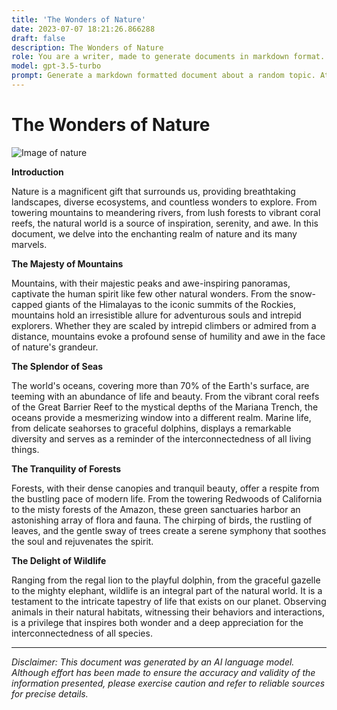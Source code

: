 ```yaml
---
title: 'The Wonders of Nature'
date: 2023-07-07 18:21:26.866288
draft: false
description: The Wonders of Nature
role: You are a writer, made to generate documents in markdown format. It is very important that all of the documents you generate are in valid markdown format.
model: gpt-3.5-turbo
prompt: Generate a markdown formatted document about a random topic. At the bottom, include a disclaimer explaining that the document was generated by you. The first line of the document should be the title. Make sure that the entire document is in proper markdown format, using a mix of various tags to make the document visually appealing.
---
```


# The Wonders of Nature

![Image of nature](https://example.com/nature.jpg)

**Introduction**

Nature is a magnificent gift that surrounds us, providing breathtaking landscapes, diverse ecosystems, and countless wonders to explore. From towering mountains to meandering rivers, from lush forests to vibrant coral reefs, the natural world is a source of inspiration, serenity, and awe. In this document, we delve into the enchanting realm of nature and its many marvels.

**The Majesty of Mountains**

Mountains, with their majestic peaks and awe-inspiring panoramas, captivate the human spirit like few other natural wonders. From the snow-capped giants of the Himalayas to the iconic summits of the Rockies, mountains hold an irresistible allure for adventurous souls and intrepid explorers. Whether they are scaled by intrepid climbers or admired from a distance, mountains evoke a profound sense of humility and awe in the face of nature's grandeur.

**The Splendor of Seas**

The world's oceans, covering more than 70% of the Earth's surface, are teeming with an abundance of life and beauty. From the vibrant coral reefs of the Great Barrier Reef to the mystical depths of the Mariana Trench, the oceans provide a mesmerizing window into a different realm. Marine life, from delicate seahorses to graceful dolphins, displays a remarkable diversity and serves as a reminder of the interconnectedness of all living things.

**The Tranquility of Forests**

Forests, with their dense canopies and tranquil beauty, offer a respite from the bustling pace of modern life. From the towering Redwoods of California to the misty forests of the Amazon, these green sanctuaries harbor an astonishing array of flora and fauna. The chirping of birds, the rustling of leaves, and the gentle sway of trees create a serene symphony that soothes the soul and rejuvenates the spirit.

**The Delight of Wildlife**

Ranging from the regal lion to the playful dolphin, from the graceful gazelle to the mighty elephant, wildlife is an integral part of the natural world. It is a testament to the intricate tapestry of life that exists on our planet. Observing animals in their natural habitats, witnessing their behaviors and interactions, is a privilege that inspires both wonder and a deep appreciation for the interconnectedness of all species.

---

*Disclaimer: This document was generated by an AI language model. Although effort has been made to ensure the accuracy and validity of the information presented, please exercise caution and refer to reliable sources for precise details.*